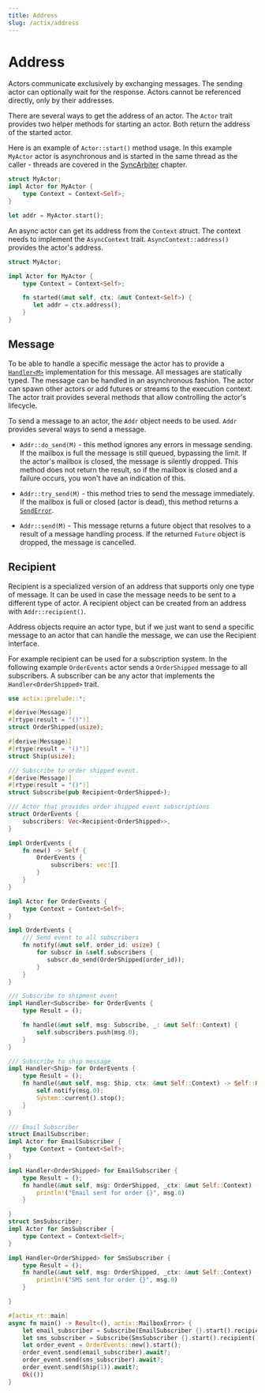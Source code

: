 ```yaml
---
title: Address
slug: /actix/address
---
```


# Address

Actors communicate exclusively by exchanging messages. The sending actor can optionally wait for the response. Actors cannot be referenced directly, only by their addresses.

There are several ways to get the address of an actor. The `Actor` trait provides two helper methods for starting an actor. Both return the address of the started actor.

Here is an example of `Actor::start()` method usage. In this example `MyActor` actor is asynchronous and is started in the same thread as the caller - threads are covered in the [SyncArbiter] chapter.

```rust
struct MyActor;
impl Actor for MyActor {
    type Context = Context<Self>;
}

let addr = MyActor.start();
```

An async actor can get its address from the `Context` struct. The context needs to implement the `AsyncContext` trait. `AsyncContext::address()` provides the actor's address.

```rust
struct MyActor;

impl Actor for MyActor {
    type Context = Context<Self>;

    fn started(&mut self, ctx: &mut Context<Self>) {
       let addr = ctx.address();
    }
}
```

[SyncArbiter]: ./sync-arbiter

## Message

To be able to handle a specific message the actor has to provide a [`Handler<M>`] implementation for this message. All messages are statically typed. The message can be handled in an asynchronous fashion. The actor can spawn other actors or add futures or streams to the execution context. The actor trait provides several methods that allow controlling the actor's lifecycle.

To send a message to an actor, the `Addr` object needs to be used. `Addr` provides several ways to send a message.

- `Addr::do_send(M)` - this method ignores any errors in message sending. If the mailbox is full the message is still queued, bypassing the limit. If the actor's mailbox is closed, the message is silently dropped. This method does not return the result, so if the mailbox is closed and a failure occurs, you won't have an indication of this.

- `Addr::try_send(M)` - this method tries to send the message immediately. If the mailbox is full or closed (actor is dead), this method returns a [`SendError`].

- `Addr::send(M)` - This message returns a future object that resolves to a result of a message handling process. If the returned `Future` object is dropped, the message is cancelled.

[`Handler<M>`]: https://docs.rs/actix/latest/actix/trait.Handler.html
[`SendError`]: https://docs.rs/actix/latest/actix/prelude/enum.SendError.html

## Recipient

Recipient is a specialized version of an address that supports only one type of message. It can be used in case the message needs to be sent to a different type of actor. A recipient object can be created from an address with `Addr::recipient()`.

Address objects require an actor type, but if we just want to send a specific message to an actor that can handle the message, we can use the Recipient interface.

For example recipient can be used for a subscription system. In the following example `OrderEvents` actor sends a `OrderShipped` message to all subscribers. A subscriber can be any actor that implements the `Handler<OrderShipped>` trait.

```rust
use actix::prelude::*;

#[derive(Message)]
#[rtype(result = "()")]
struct OrderShipped(usize);

#[derive(Message)]
#[rtype(result = "()")]
struct Ship(usize);

/// Subscribe to order shipped event.
#[derive(Message)]
#[rtype(result = "()")]
struct Subscribe(pub Recipient<OrderShipped>);

/// Actor that provides order shipped event subscriptions
struct OrderEvents {
    subscribers: Vec<Recipient<OrderShipped>>,
}

impl OrderEvents {
    fn new() -> Self {
        OrderEvents {
            subscribers: vec![]
        }
    }
}

impl Actor for OrderEvents {
    type Context = Context<Self>;
}

impl OrderEvents {
    /// Send event to all subscribers
    fn notify(&mut self, order_id: usize) {
        for subscr in &self.subscribers {
           subscr.do_send(OrderShipped(order_id));
        }
    }
}

/// Subscribe to shipment event
impl Handler<Subscribe> for OrderEvents {
    type Result = ();

    fn handle(&mut self, msg: Subscribe, _: &mut Self::Context) {
        self.subscribers.push(msg.0);
    }
}

/// Subscribe to ship message
impl Handler<Ship> for OrderEvents {
    type Result = ();
    fn handle(&mut self, msg: Ship, ctx: &mut Self::Context) -> Self::Result {
        self.notify(msg.0);
        System::current().stop();
    }
}

/// Email Subscriber
struct EmailSubscriber;
impl Actor for EmailSubscriber {
    type Context = Context<Self>;
}

impl Handler<OrderShipped> for EmailSubscriber {
    type Result = ();
    fn handle(&mut self, msg: OrderShipped, _ctx: &mut Self::Context) -> Self::Result {
        println!("Email sent for order {}", msg.0)
    }

}
struct SmsSubscriber;
impl Actor for SmsSubscriber {
    type Context = Context<Self>;
}

impl Handler<OrderShipped> for SmsSubscriber {
    type Result = ();
    fn handle(&mut self, msg: OrderShipped, _ctx: &mut Self::Context) -> Self::Result {
        println!("SMS sent for order {}", msg.0)
    }

}

#[actix_rt::main]
async fn main() -> Result<(), actix::MailboxError> {
    let email_subscriber = Subscribe(EmailSubscriber {}.start().recipient());
    let sms_subscriber = Subscribe(SmsSubscriber {}.start().recipient());
    let order_event = OrderEvents::new().start();
    order_event.send(email_subscriber).await?;
    order_event.send(sms_subscriber).await?;
    order_event.send(Ship(1)).await?;
    Ok(())
}
```
